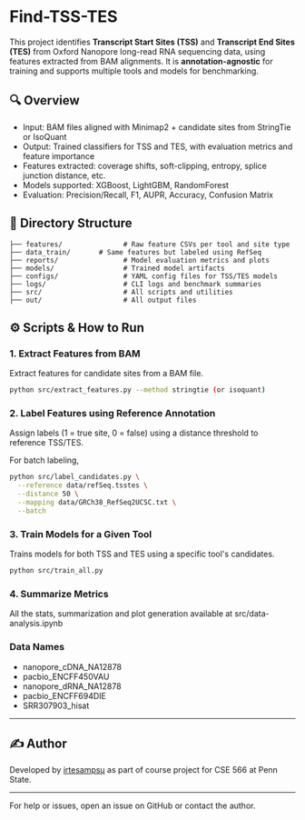 # Find-TSS-TES

This project identifies **Transcript Start Sites (TSS)** and **Transcript End Sites (TES)** from Oxford Nanopore long-read RNA sequencing data, using features extracted from BAM alignments. It is **annotation-agnostic** for training and supports multiple tools and models for benchmarking.

## 🔍 Overview

* Input: BAM files aligned with Minimap2 + candidate sites from StringTie or IsoQuant
* Output: Trained classifiers for TSS and TES, with evaluation metrics and feature importance
* Features extracted: coverage shifts, soft-clipping, entropy, splice junction distance, etc.
* Models supported: XGBoost, LightGBM, RandomForest
* Evaluation: Precision/Recall, F1, AUPR, Accuracy, Confusion Matrix

## 📂 Directory Structure

```
├── features/               # Raw feature CSVs per tool and site type
├── data_train/       # Same features but labeled using RefSeq
├── reports/                # Model evaluation metrics and plots
├── models/                 # Trained model artifacts
├── configs/                # YAML config files for TSS/TES models
├── logs/                   # CLI logs and benchmark summaries
├── src/                    # All scripts and utilities
├── out/                    # All output files 
```

## ⚙️ Scripts & How to Run

### 1. Extract Features from BAM

Extract features for candidate sites from a BAM file.

```bash
python src/extract_features.py --method stringtie (or isoquant) 
```

### 2. Label Features using Reference Annotation

Assign labels (1 = true site, 0 = false) using a distance threshold to reference TSS/TES.

For batch labeling, 
```bash
python src/label_candidates.py \
  --reference data/refSeq.tsstes \
  --distance 50 \
  --mapping data/GRCh38_RefSeq2UCSC.txt \
  --batch 
```

### 3. Train Models for a Given Tool

Trains models for both TSS and TES using a specific tool's candidates.

```bash
python src/train_all.py 
```


### 4. Summarize Metrics

All the stats, summarization and plot generation available at src/data-analysis.ipynb



### Data Names

  - nanopore_cDNA_NA12878  
  - pacbio_ENCFF450VAU  
  - nanopore_dRNA_NA12878   
  - pacbio_ENCFF694DIE  
  - SRR307903_hisat
---

## ✍️ Author

Developed by [irtesampsu](https://github.com/irtesampsu) as part of course project for CSE 566 at Penn State.

---

For help or issues, open an issue on GitHub or contact the author.
